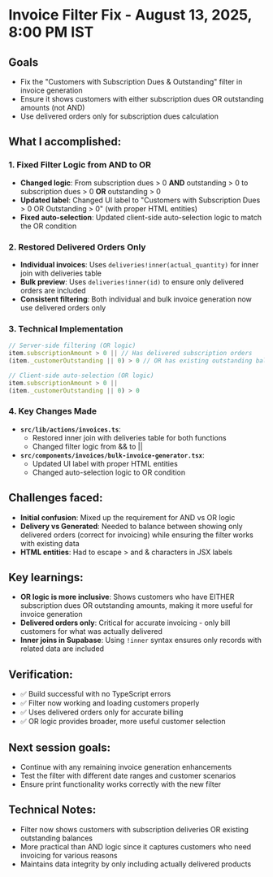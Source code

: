 # Invoice Filter Fix - August 13, 2025, 8:00 PM IST

## Goals
- Fix the "Customers with Subscription Dues & Outstanding" filter in invoice generation
- Ensure it shows customers with either subscription dues OR outstanding amounts (not AND)
- Use delivered orders only for subscription dues calculation

## What I accomplished:

### 1. Fixed Filter Logic from AND to OR
- **Changed logic**: From subscription dues > 0 **AND** outstanding > 0 to subscription dues > 0 **OR** outstanding > 0
- **Updated label**: Changed UI label to "Customers with Subscription Dues > 0 OR Outstanding > 0" (with proper HTML entities)
- **Fixed auto-selection**: Updated client-side auto-selection logic to match the OR condition

### 2. Restored Delivered Orders Only
- **Individual invoices**: Uses `deliveries!inner(actual_quantity)` for inner join with deliveries table
- **Bulk preview**: Uses `deliveries!inner(id)` to ensure only delivered orders are included
- **Consistent filtering**: Both individual and bulk invoice generation now use delivered orders only

### 3. Technical Implementation
```javascript
// Server-side filtering (OR logic)
item.subscriptionAmount > 0 || // Has delivered subscription orders
(item._customerOutstanding || 0) > 0 // OR has existing outstanding balance

// Client-side auto-selection (OR logic)
item.subscriptionAmount > 0 || 
(item._customerOutstanding || 0) > 0
```

### 4. Key Changes Made
- **`src/lib/actions/invoices.ts`**: 
  - Restored inner join with deliveries table for both functions
  - Changed filter logic from && to ||
- **`src/components/invoices/bulk-invoice-generator.tsx`**: 
  - Updated UI label with proper HTML entities
  - Changed auto-selection logic to OR condition

## Challenges faced:
- **Initial confusion**: Mixed up the requirement for AND vs OR logic
- **Delivery vs Generated**: Needed to balance between showing only delivered orders (correct for invoicing) while ensuring the filter works with existing data
- **HTML entities**: Had to escape > and & characters in JSX labels

## Key learnings:
- **OR logic is more inclusive**: Shows customers who have EITHER subscription dues OR outstanding amounts, making it more useful for invoice generation
- **Delivered orders only**: Critical for accurate invoicing - only bill customers for what was actually delivered
- **Inner joins in Supabase**: Using `!inner` syntax ensures only records with related data are included

## Verification:
- ✅ Build successful with no TypeScript errors
- ✅ Filter now working and loading customers properly
- ✅ Uses delivered orders only for accurate billing
- ✅ OR logic provides broader, more useful customer selection

## Next session goals:
- Continue with any remaining invoice generation enhancements
- Test the filter with different date ranges and customer scenarios
- Ensure print functionality works correctly with the new filter

## Technical Notes:
- Filter now shows customers with subscription deliveries OR existing outstanding balances
- More practical than AND logic since it captures customers who need invoicing for various reasons
- Maintains data integrity by only including actually delivered products